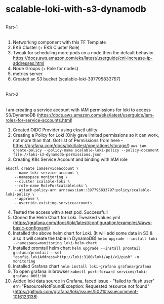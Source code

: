 # scalable-loki-with-s3-dynamodb

######

Part-1

######

1. Networking component with this TF Template
2. EKS Cluster (+ EKS Cluster Role)
3. Tweak for scheduling more pods on a node then the default behavior. https://docs.aws.amazon.com/eks/latest/userguide/cni-increase-ip-addresses.html
4. Node Groups (+ Role for nodes)
5. metrics server
6. Created an S3 bucket (scalable-loki-397795833797)

######

Part-2

######

I am creating a service account with IAM permissions for loki to access S3/DynamoDB (https://docs.aws.amazon.com/eks/latest/userguide/iam-roles-for-service-accounts.html)

1. Created OIDC Provider using eksctl utility
2. Creating a Policy for Loki (Only gave limited permissions so it can work, not more than that. Got list of Permissions from here - https://grafana.com/docs/loki/latest/operations/storage/)
   `aws iam create-policy --policy-name scalable-loki-policy --policy-document file://loki-s3-dynamodb-permissions.json`
3. Creating K8s Service Account and binding with IAM role

```
eksctl create iamserviceaccount \
    --name loki-service-account \
    --namespace monitoring \
    --cluster scalable-loki \
    --role-name RoleForScalableLoki \
    --attach-policy-arn arn:aws:iam::397795833797:policy/scalable-loki-policy \
    --approve \
    --override-existing-serviceaccounts
```

4. Tested the access with a test pod. Successful!
5. Cloned the Helm Chart for Loki. Tweaked values.yml (https://grafana.com/docs/loki/latest/configuration/examples/#aws-basic-configyaml)
6. Installed the above helm chart for Loki. (It will add some data in S3 & also it will create the table in DynamoDB)
   `helm upgrade --install loki --namespace=monitoring loki-helm-chart`
7. Installed promtail helm chart
   `helm upgrade --install promtail grafana/promtail --set "config.lokiAddress=http://loki:3100/loki/api/v1/push" -n monitoring`
8. Installed Grafana chart
   `helm install loki-grafana grafana/grafana`
9. To open grafana in browser
   `kubectl port-forward services/loki-grafana 8001:80`
10. Added loki data source in Grafana, faced issue - "failed to flush user" err="ResourceNotFoundException: Requested resource not found" (https://github.com/grafana/loki/issues/5021#issuecomment-1016123138)

